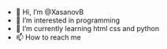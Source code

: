 - 👋 Hi, I’m @XasanovB
- 👀 I’m interested in programming 
- 🌱 I’m currently learning html css and python 
- 📫 How to reach me 

<!---
XasanovB/XasanovB is a ✨ special ✨ repository because its `README.md` (this file) appears on your GitHub profile.
You can click the Preview link to take a look at your changes.
--->
